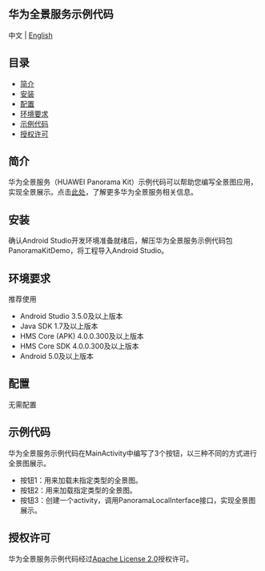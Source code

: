 ## 华为全景服务示例代码
中文 | [English](https://github.com/HMS-Core/hms-panoram-demo)

## 目录

 * [简介](#简介)
 * [安装](#安装)
 * [配置](#配置)
 * [环境要求](#环境要求)
 * [示例代码](#示例代码)
 * [授权许可](#授权许可)
 
 
## 简介
华为全景服务（HUAWEI Panorama Kit）示例代码可以帮助您编写全景图应用，实现全景展示。点击[此处](https://developer.huawei.com/consumer/cn/hms/huawei-panoramakit)，了解更多华为全景服务相关信息。

## 安装
确认Android Studio开发环境准备就绪后，解压华为全景服务示例代码包PanoramaKitDemo，将工程导入Android Studio。
    
## 环境要求
推荐使用
- Android Studio 3.5.0及以上版本
- Java SDK 1.7及以上版本
- HMS Core (APK) 4.0.0.300及以上版本
- HMS Core SDK 4.0.0.300及以上版本
- Android 5.0及以上版本


## 配置
无需配置
	
## 示例代码
华为全景服务示例代码在MainActivity中编写了3个按钮，以三种不同的方式进行全景图展示。
- 按钮1：用来加载未指定类型的全景图。
- 按钮2：用来加载指定类型的全景图。
- 按钮3：创建一个activity，调用PanoramaLocalInterface接口，实现全景图展示。

##  授权许可
华为全景服务示例代码经过[Apache License 2.0](http://www.apache.org/licenses/LICENSE-2.0)授权许可。
